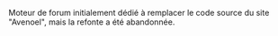 Moteur de forum initialement dédié à remplacer le code source du site "Avenoel", mais la refonte a été abandonnée.
